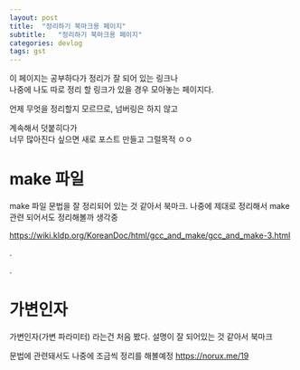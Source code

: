 ```yaml
---
layout: post
title:  "정리하기 북마크용 페이지"
subtitle:   "정리하기 북마크용 페이지"
categories: devlog
tags: gst
---
```



이 페이지는 공부하다가 정리가 잘 되어 있는 링크나  
나중에 나도 따로 정리 할 링크가 있을 경우 모아놓는 페이지다.

언제 무엇을 정리할지 모르므로, 넘버링은 하지 않고

계속해서 덧붙히다가  
너무 많아진다 싶으면 새로 포스트 만들고 그럴목적 ㅇㅇ


# make 파일

make 파일 문법을 잘 정리되어 있는 것 같아서 북마크.
나중에 제대로 정리해서 make 관련 되어서도 정리해볼까 생각중

https://wiki.kldp.org/KoreanDoc/html/gcc_and_make/gcc_and_make-3.html

.

.


# 가변인자


가변인자(가변 파라미터) 라는건 처음 봤다.
설명이 잘 되어있는 것 같아서 북마크

문법에 관련돼서도 나중에 조금씩 정리를 해볼예정
https://norux.me/19

